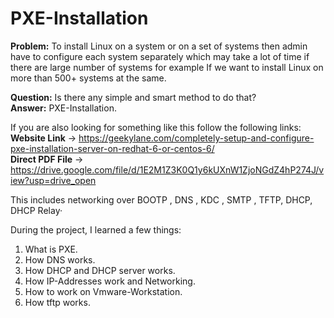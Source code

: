 # PXE-Installation

<strong>Problem:</strong> To install Linux on a system or on a set of systems then admin have to configure each system separately which may take a lot of time if there are large number of systems for example If we want to install Linux on more than 500+ systems at the same.

<strong>Question:</strong> Is there any simple and smart method to do that?<br>
<strong>Answer:</strong> PXE-Installation.

If you are also looking for something like this follow the following links:<br>
<strong>Website Link</strong> -> https://geekylane.com/completely-setup-and-configure-pxe-installation-server-on-redhat-6-or-centos-6/<br>
<strong>Direct PDF File</strong> -> https://drive.google.com/file/d/1E2M1Z3K0Q1y6kUXnW1ZjoNGdZ4hP274J/view?usp=drive_open

This includes networking over BOOTP , DNS , KDC , SMTP , TFTP, DHCP, DHCP Relay·

During the project, I learned a few things: 
1. What is PXE. 
2. How DNS works. 
3. How DHCP and DHCP server works. 
4. How IP-Addresses work and Networking. 
5. How to work on Vmware-Workstation. 
6. How tftp works.
